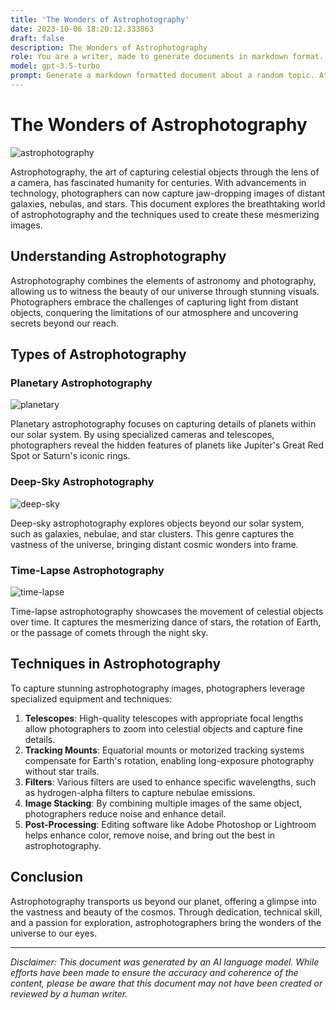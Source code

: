 ```yaml
---
title: 'The Wonders of Astrophotography'
date: 2023-10-06 18:20:12.333863
draft: false
description: The Wonders of Astrophotography
role: You are a writer, made to generate documents in markdown format. It is very important that all of the documents you generate are in valid markdown format.
model: gpt-3.5-turbo
prompt: Generate a markdown formatted document about a random topic. At the bottom, include a disclaimer explaining that the document was generated by you. The first line of the document should be the title. Make sure that the entire document is in proper markdown format, using a mix of various tags to make the document visually appealing.
---
```


# The Wonders of Astrophotography

![astrophotography](https://example.com/astrophotography.jpg)

Astrophotography, the art of capturing celestial objects through the lens of a camera, has fascinated humanity for centuries. With advancements in technology, photographers can now capture jaw-dropping images of distant galaxies, nebulas, and stars. This document explores the breathtaking world of astrophotography and the techniques used to create these mesmerizing images.

## Understanding Astrophotography

Astrophotography combines the elements of astronomy and photography, allowing us to witness the beauty of our universe through stunning visuals. Photographers embrace the challenges of capturing light from distant objects, conquering the limitations of our atmosphere and uncovering secrets beyond our reach.

## Types of Astrophotography

### Planetary Astrophotography

![planetary](https://example.com/planetary.jpg)

Planetary astrophotography focuses on capturing details of planets within our solar system. By using specialized cameras and telescopes, photographers reveal the hidden features of planets like Jupiter's Great Red Spot or Saturn's iconic rings.

### Deep-Sky Astrophotography

![deep-sky](https://example.com/deep-sky.jpg)

Deep-sky astrophotography explores objects beyond our solar system, such as galaxies, nebulae, and star clusters. This genre captures the vastness of the universe, bringing distant cosmic wonders into frame.

### Time-Lapse Astrophotography

![time-lapse](https://example.com/time-lapse.jpg)

Time-lapse astrophotography showcases the movement of celestial objects over time. It captures the mesmerizing dance of stars, the rotation of Earth, or the passage of comets through the night sky.

## Techniques in Astrophotography

To capture stunning astrophotography images, photographers leverage specialized equipment and techniques:

1. **Telescopes**: High-quality telescopes with appropriate focal lengths allow photographers to zoom into celestial objects and capture fine details.
2. **Tracking Mounts**: Equatorial mounts or motorized tracking systems compensate for Earth's rotation, enabling long-exposure photography without star trails.
3. **Filters**: Various filters are used to enhance specific wavelengths, such as hydrogen-alpha filters to capture nebulae emissions.
4. **Image Stacking**: By combining multiple images of the same object, photographers reduce noise and enhance detail.
5. **Post-Processing**: Editing software like Adobe Photoshop or Lightroom helps enhance color, remove noise, and bring out the best in astrophotography.

## Conclusion

Astrophotography transports us beyond our planet, offering a glimpse into the vastness and beauty of the cosmos. Through dedication, technical skill, and a passion for exploration, astrophotographers bring the wonders of the universe to our eyes.

---

*Disclaimer: This document was generated by an AI language model. While efforts have been made to ensure the accuracy and coherence of the content, please be aware that this document may not have been created or reviewed by a human writer.*